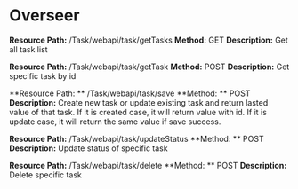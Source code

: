 Overseer
===================
**Resource Path:**	/Task/webapi/task/getTasks
**Method:**	GET
**Description:**	Get all task list

**Resource Path:** 	/Task/webapi/task/getTask
**Method:** POST
**Description:**	Get specific task by id

**Resource Path: **	/Task/webapi/task/save
**Method:	** POST
**Description:**	Create new task or update existing task and return lasted value of that task. If it is created case, it will return value with id. If it is update case, it will return the same value if save success.

**Resource Path:** 	/Task/webapi/task/updateStatus
**Method:	** POST
**Description:**	Update status of specific task

**Resource Path:** 	/Task/webapi/task/delete
**Method:	** POST
**Description:**	Delete specific task

